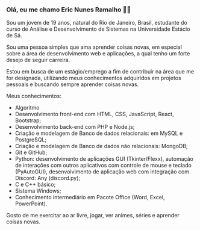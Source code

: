 ### Olá, eu me chamo Eric Nunes Ramalho 💎✨
Sou um jovem de 19 anos, natural do Rio de Janeiro, Brasil, estudante do curso de Análise e Desenvolvimento de Sistemas na Universidade Estácio de Sá.

Sou uma pessoa simples que ama aprender coisas novas, em especial sobre a área de desenvolvimento web e aplicações, a qual tenho um forte desejo de seguir carreira.

Estou em busca de um estágio/emprego a fim de contribuir na área que me for designada, utilizando meus conhecimentos adquiridos em projetos pessoais e buscando sempre aprender coisas novas.

Meus conhecimentos:
- Algoritmo
- Desenvolvimento front-end com HTML, CSS, JavaScript, React, Bootstrap;
- Desenvolvimento back-end com PHP e Node.js;
- Criação e modelagem de Banco de dados relacionais: em MySQL e PostgreSQL;
- Criação e modelagem de Banco de dados não relacionais: MongoDB;
- Git e GitHub;
- Python: desenvolvimento de aplicações GUI (Tkinter/Flexx), automação de interações com outros aplicativos com controle de mouse e teclado (PyAutoGUI), desenvolvimento de aplicação web com integração com Discord: Any (discord.py);
- C e C++ básico;
- Sistema Windows;
- Conhecimento intermediário em Pacote Office (Word, Excel, PowerPoint).

Gosto de me exercitar ao ar livre, jogar, ver animes, séries e aprender coisas novas.
